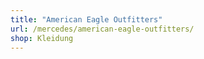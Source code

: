 ```yaml
---
title: "American Eagle Outfitters"
url: /mercedes/american-eagle-outfitters/
shop: Kleidung
---
```

